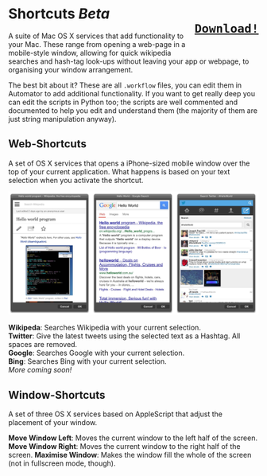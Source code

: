 

# Shortcuts *Beta* <p style="float:right">[`Download!`](Shortcuts.zip)</p> #

A suite of Mac OS X services that add functionality to your Mac. These range from opening a web-page in a mobile-style window, allowing for quick wikipedia searches and hash-tag look-ups without leaving your app or webpage, to organising your window arrangement.

The best bit about it? These are all `.workflow` files, you can edit them in Automator to add additional functionality. If you want to get really deep you can edit the scripts in Python too; the scripts are well commented and documented to help you edit and understand them (the majority of them are just string manipulation anyway).

## Web-Shortcuts ##

A set of OS X services that opens a iPhone-sized mobile window over the top of your current application. What happens is based on your text selection when you activate the shortcut.

![From Left to Right: Wikipedia, Google, Twitter,](Screenshots.jpg)

**Wikipeda**: Searches Wikipedia with your current selection.  
**Twitter**: Give the latest tweets using the selected text as a Hashtag. All spaces are removed.  
**Google**: Searches Google with your current selection.  
**Bing**: Searches Bing with your current selection.  
*More coming soon!*

## Window-Shortcuts ##

A set of three OS X services based on AppleScript that adjust the placement of your window.

**Move Window Left**: Moves the current window to the left half of the screen.
**Move Window Right**: Moves the current window to the right half of the screen.
**Maximise Window**: Makes the window fill the whole of the screen (not in fullscreen mode, though).